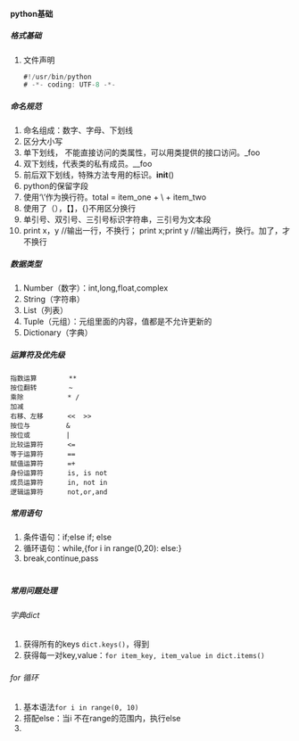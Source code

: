 #### python基础

##### 格式基础
1. 文件声明
    ````java
    #!/usr/bin/python
    # -*- coding: UTF-8 -*-
    ````
##### 命名规范
1. 命名组成：数字、字母、下划线
2. 区分大小写
3. 单下划线， 不能直接访问的类属性，可以用类提供的接口访问。_foo
4. 双下划线，代表类的私有成员。__foo
5. 前后双下划线，特殊方法专用的标识。__init__()
6. python的保留字段
7. 使用‘\’作为换行符。total = item_one + \ + item_two
8. 使用了（），【】，{}不用区分换行
9. 单引号、双引号、三引号标识字符串，三引号为文本段
10. print x，y  //输出一行，不换行；   print x;print y //输出两行，换行。加了，才不换行


##### 数据类型
1. Number（数字）：int,long,float,complex
2. String（字符串）
3. List（列表）
4. Tuple（元组）：元组里面的内容，值都是不允许更新的
5. Dictionary（字典）

##### 运算符及优先级
	指数运算        **
	按位翻转        ~
	乘除           * /
	加减
	右移、左移      <<  >>
	按位与         &
	按位或         |
	比较运算符      <=
	等于运算符      ==
	赋值运算符      =+
	身份运算符      is, is not
	成员运算符      in, not in
	逻辑运算符      not,or,and

##### 常用语句
1. 条件语句：if;else if; else
2. 循环语句：while,{for i in range(0,20): else:}
3. break,continue,pass


# 
#
##### 常用问题处理

###### 字典dict
1. 获得所有的keys `dict.keys()`，得到
2. 获得每一对key,value：`for item_key, item_value in dict.items()`

###### for 循环
1. 基本语法`for i in range(0, 10)`
2. 搭配else：当i 不在range的范围内，执行else
3. 









